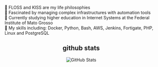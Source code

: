 <div align="center" class="myWrapper">

</div>
<div>
  <ul style="list-style-type: none; padding: 0;">
    <li>🔹 FLOSS and KISS are my life philosophies </li>
    <li>🔹 Fascinated by managing complex infrastructures with automation tools </li>
    <li>🔹 Currently studying higher education in Internet Systems at the Federal Institute of Mato Grosso </li>
    <li>🔹 My skills including: Docker, Python, Bash, AWS, Jenkins, Fortigate, PHP, Linux and PostgreSQL </li>
  </ul>
</div>

<h2 align="center">github stats</h2>

<div align="center" class="myWrapper">
  <img src="https://github-readme-stats.vercel.app/api?username=andradesysadmin&show_icons=true&theme=calm_pink" alt="GitHub Stats">
</div>


